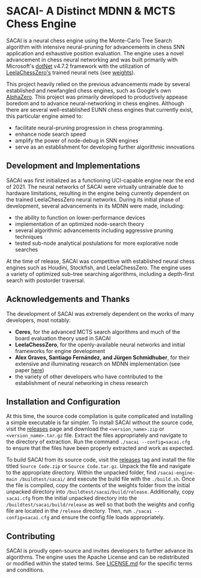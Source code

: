 # SACAI- A Distinct MDNN & MCTS Chess Engine
SACAI is a neural chess engine using the Monte-Carlo Tree Search algorithm with intensive neural-pruning for advancements in chess SNN application and exhaustive position evaluation. The engine uses a novel advancement in chess neural networking and was built primarily with Microsoft's [dotNet](https://dotnet.microsoft.com/en-us/download/dotnet-framework) v4.7.2 framework with the utilization of [LeelaChessZero's](https://github.com/LeelaChessZero/lc0) trained neural nets (see [weights](weights/)). 

This project heavily relied on the previous advancements made by several established and newfangled chess engines, such as Google's own [AlphaZero](https://deepmind.com/blog/article/alphazero-shedding-new-light-grand-games-chess-shogi-and-go). This project was primarily developed to productively appease boredom and to advance neural-networking in chess engines. Although there are several well-established EUNN chess engines that currently exist, this particular engine aimed to:
* facilitate neural-pruning progression in chess programming.
* enhance node search speed
* amplify the power of node-debug in SNN engines
* serve as an establishment for developing further algorithmic innovations

## Development and Implementations
SACAI was first initialized as a functioning UCI-capable engine near the end of 2021. The neural networks of SACAI were virtually untrainable due to hardware limitations, resulting in the engine being currently dependent on the trained LeelaChessZero neural networks. During its initial phase of development, several advancements in its MDNN were made, including:
* the ability to function on lower-performance devices
* implementation of an optimized node-search theory
* several algorithmic advancements including aggressive pruning techniques
* tested sub-node analytical postulations for more explorative node searches

At the time of release, SACAI was competitive with established neural chess engines such as Houdini, Stockfish, and LeelaChessZero. The engine uses a variety of optimized sub-tree searching algorithms, including a depth-first search with postorder traversal.

## Acknowledgements and Thanks
The development of SACAI was extremely dependent on the works of many developers, most notably:
* **Ceres**, for the advanced MCTS search algorithms and much of the board evaluation theory used in SACAI
* **LeelaChessZero**, for the openly-available neural networks and initial frameworks for engine development
* **Alex Graves, Santiago Fernández, and Jürgen Schmidhuber**, for their extensive and illuminating research on MDNN implementation (see paper [here](https://people.idsia.ch/~juergen/icann_2007.pdf))
* the variety of other developers who have contributed to the establishment of neural networking in chess research

## Installation and Configuration
At this time, the source code compilation is quite complicated and installing a simple executable is far simpler. To install SACAI without the source code, visit the [releases](https://github.com/sanchit-sehgal/sacai-engine/releases/tag/latest) page and download the `<version_name>.zip` or `<version_name>.tar.gz` file. Extract the files appropriately and navigate to the directory of extraction. Run the command `./sacai --config=sacai.cfg` to ensure that the files have been properly extracted and work as expected.

To build SACAI from its source code, visit the [releases](https://github.com/sanchit-sehgal/sacai-engine/releases/tag/latest) tag and install the file titled `Source Code.zip` or `Source Code.tar.gz`. Unpack the file and navigate to the appropriate directory. Within the unpacked folder, find `/sacai-engine-main /buildtest/sacai/` and execute the build file with the `./build.sh`. Once the file is compiled, copy the contents of the weights folder from the initial unpacked directory into `/buildtest/sacai/build/release`. Additionally, copy `sacai.cfg` from the initial unpacked directory into the `/buildtest/sacai/build/release` as well so that both the weights and config file are located in the `/release` directory. Then, run `./sacai --config=sacai.cfg` and ensure the config file loads appropriately.

## Contributing
SACAI is proudly open-source and invites developers to further advance its algorithms. The engine uses the Apache License and can be redistributed or modified within the stated terms. See [LICENSE.md](LICENSE.md) for the specific terms and conditions.
